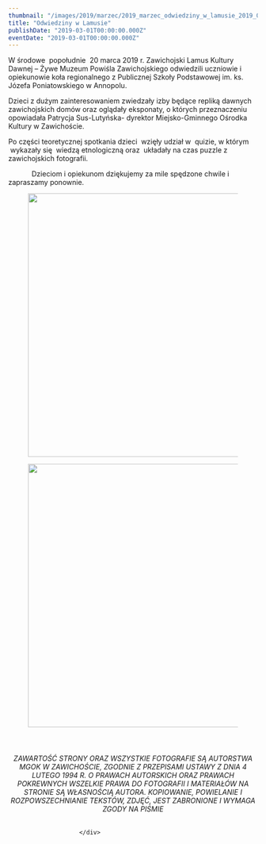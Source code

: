 ```yaml
---
thumbnail: "/images/2019/marzec/2019_marzec_odwiedziny_w_lamusie_2019_03_odwiedziny_w_lamusie_DSC_0650-str.jpg"
title: "Odwiedziny w Lamusie"
publishDate: "2019-03-01T00:00:00.000Z"
eventDate: "2019-03-01T00:00:00.000Z"
---
```


<div class="entry-content">
							
							
<p>W środowe &nbsp;popołudnie &nbsp;20 marca 2019 r. Zawichojski Lamus Kultury
Dawnej – Żywe Muzeum Powiśla Zawichojskiego odwiedzili uczniowie i opiekunowie koła
regionalnego z Publicznej Szkoły Podstawowej im. ks. Józefa Poniatowskiego w
Annopolu.</p>



<p>Dzieci z dużym zainteresowaniem zwiedzały
izby będące repliką dawnych zawichojskich domów oraz oglądały eksponaty, o których
przeznaczeniu opowiadała Patrycja Sus-Lutyńska- dyrektor Miejsko-Gminnego
Ośrodka Kultury w Zawichoście. </p>



<p>Po części
teoretycznej spotkania dzieci &nbsp;wzięły
udział w&nbsp; quizie, w którym &nbsp;wykazały się &nbsp;wiedzą etnologiczną oraz &nbsp;układały na czas puzzle z zawichojskich
fotografii.</p>



<p>&nbsp;&nbsp;&nbsp;&nbsp;&nbsp;&nbsp;&nbsp;&nbsp;&nbsp;&nbsp;&nbsp; Dzieciom i opiekunom dziękujemy za mile spędzone chwile i zapraszamy ponownie.</p>



<figure class="wp-block-image"><img fetchpriority="high" decoding="async" width="800" height="531" src="/images/2019/marzec/2019_marzec_odwiedziny_w_lamusie_2019_03_odwiedziny_w_lamusie_DSC_0650-str.jpg" alt="" class="wp-image-6486" srcset="/images/2019/marzec/2019_marzec_odwiedziny_w_lamusie_2019_03_odwiedziny_w_lamusie_DSC_0650-str.jpg 800w, /images/2019/marzec/DSC_0650-str-300x199.jpg 300w, /images/2019/marzec/DSC_0650-str-768x510.jpg 768w" sizes="(max-width: 800px) 100vw, 800px"></figure>



<figure class="wp-block-image"><img decoding="async" width="800" height="531" src="/images/2019/marzec/2019_marzec_odwiedziny_w_lamusie_2019_03_odwiedziny_w_lamusie_DSC_0674str.jpg" alt="" class="wp-image-6487" srcset="/images/2019/marzec/2019_marzec_odwiedziny_w_lamusie_2019_03_odwiedziny_w_lamusie_DSC_0674str.jpg 800w, /images/2019/marzec/DSC_0674str-300x199.jpg 300w, /images/2019/marzec/DSC_0674str-768x510.jpg 768w" sizes="(max-width: 800px) 100vw, 800px"></figure>



<h6 class="wp-block-heading" style="text-align:center"> <br> <br><em>ZAWARTOŚĆ STRONY ORAZ WSZYSTKIE  FOTOGRAFIE SĄ AUTORSTWA MGOK W ZAWICHOŚCIE, ZGODNIE Z PRZEPISAMI USTAWY Z  DNIA 4 LUTEGO 1994 R. O PRAWACH AUTORSKICH ORAZ PRAWACH POKREWNYCH  WSZELKIE PRAWA DO FOTOGRAFII I MATERIAŁÓW NA STRONIE SĄ WŁASNOŚCIĄ  AUTORA. KOPIOWANIE, POWIELANIE I ROZPOWSZECHNIANIE TEKSTÓW, ZDJĘĆ, JEST  ZABRONIONE I WYMAGA ZGODY NA PIŚMIE</em>  </h6>
						
						</div>
